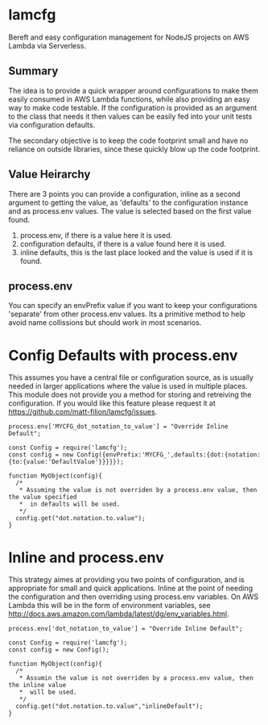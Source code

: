 # lamcfg
Bereft and easy configuration management for NodeJS projects on AWS Lambda via Serverless.

## Summary
The idea is to provide a quick wrapper around configurations to make them easily consumed in AWS Lambda functions, while also providing an easy way to make code testable. If the configuration is provided as an argument to the class that needs it then values can be easily fed into your unit tests via configuration defaults.

The secondary objective is to keep the code footprint small and have no reliance on outside libraries, since these quickly blow up the code footprint.

## Value Heirarchy
There are 3 points you can provide a configuration, inline as a second argument to getting the value, as 'defaults' to the configuration instance and as process.env values. The value is selected based on the first value found.
1. process.env, if there is a value here it is used.
2. configuration defaults, if there is a value found here it is used.
3. inline defaults, this is the last place looked and the value is used if it is found.

## process.env
You can specify an envPrefix value if you want to keep your configurations 'separate' from other process.env values. Its a primitive method to help avoid name collissions but should work in most scenarios.

# Config Defaults with process.env
This assumes you have a central file or configuration source, as is usually needed in larger applications where the value is used in multiple places. This module does not provide you a method for storing and retreiving the configuration. If you would like this feature please request it at https://github.com/matt-filion/lamcfg/issues. 
```|JavaScript
process.env['MYCFG_dot_notation_to_value'] = "Override Inline Default";

const Config = require('lamcfg');
const config = new Config({envPrefix:'MYCFG_',defaults:{dot:{notation:{to:{value:'DefaultValue'}}}}});

function MyObject(config){
  /*
   * Assuming the value is not overriden by a process.env value, then the value specified
   *  in defaults will be used.
   */
  config.get("dot.notation.to.value");
}

```

# Inline and process.env
This strategy aimes at providing you two points of configuration, and is appropriate for small and quick applications. Inline at the point of needing the configuration and then overriding using process.env variables. On AWS Lambda this will be in the form of environment variables, see http://docs.aws.amazon.com/lambda/latest/dg/env_variables.html.

```|JavaScript
process.env['dot_notation_to_value'] = "Override Inline Default";

const Config = require('lamcfg');
const config = new Config();

function MyObject(config){
  /*
   * Assumin the value is not overriden by a process.env value, then the inline value
   *  will be used.
   */
  config.get("dot.notation.to.value","inlineDefault");
}

```
